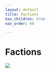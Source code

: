 ```yaml
---
layout: default
title: Factions
has_children: true
nav_order: 60

---
```


# Factions

![](https://img2.storyblok.com/0x0/filters:quality(99):format(webp)/f/72501/2560x1440/8183f1e93d/wp-15-desktop-2560-1440.jpg)